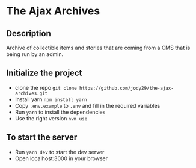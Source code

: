 # The Ajax Archives

## Description
Archive of collectible items and stories that are coming from a CMS that is being run by an admin.

## Initialize the project

- clone the repo `git clone https://github.com/jody29/the-ajax-archives.git`
- Install yarn `npm install yarn`
- Copy `.env.example` to `.env` and fill in the required variables
- Run `yarn` to install the dependencies
- Use the right version `nvm use`

## To start the server

- Run `yarn dev` to start the dev server
- Open localhost:3000 in your browser


